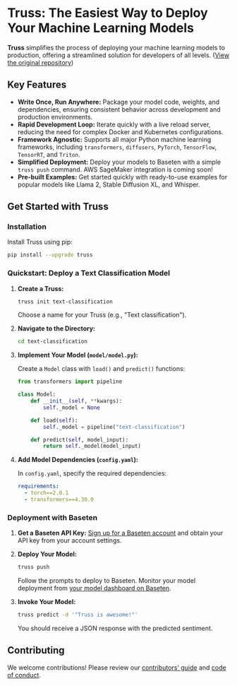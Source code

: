 # Truss: The Easiest Way to Deploy Your Machine Learning Models

**Truss** simplifies the process of deploying your machine learning models to production, offering a streamlined solution for developers of all levels. ([View the original repository](https://github.com/basetenlabs/truss))

## Key Features

*   **Write Once, Run Anywhere:** Package your model code, weights, and dependencies, ensuring consistent behavior across development and production environments.
*   **Rapid Development Loop:** Iterate quickly with a live reload server, reducing the need for complex Docker and Kubernetes configurations.
*   **Framework Agnostic:** Supports all major Python machine learning frameworks, including `transformers`, `diffusers`, `PyTorch`, `TensorFlow`, `TensorRT`, and `Triton`.
*   **Simplified Deployment:** Deploy your models to Baseten with a simple `truss push` command.  AWS SageMaker integration is coming soon!
*   **Pre-built Examples:** Get started quickly with ready-to-use examples for popular models like Llama 2, Stable Diffusion XL, and Whisper.

## Get Started with Truss

### Installation

Install Truss using pip:

```bash
pip install --upgrade truss
```

### Quickstart: Deploy a Text Classification Model

1.  **Create a Truss:**

    ```bash
    truss init text-classification
    ```

    Choose a name for your Truss (e.g., "Text classification").

2.  **Navigate to the Directory:**

    ```bash
    cd text-classification
    ```

3.  **Implement Your Model (`model/model.py`):**

    Create a `Model` class with `load()` and `predict()` functions:

    ```python
    from transformers import pipeline

    class Model:
        def __init__(self, **kwargs):
            self._model = None

        def load(self):
            self._model = pipeline("text-classification")

        def predict(self, model_input):
            return self._model(model_input)
    ```

4.  **Add Model Dependencies (`config.yaml`):**

    In `config.yaml`, specify the required dependencies:

    ```yaml
    requirements:
      - torch==2.0.1
      - transformers==4.30.0
    ```

### Deployment with Baseten

1.  **Get a Baseten API Key:** [Sign up for a Baseten account](https://app.baseten.co/signup/) and obtain your API key from your account settings.

2.  **Deploy Your Model:**

    ```bash
    truss push
    ```

    Follow the prompts to deploy to Baseten.  Monitor your model deployment from [your model dashboard on Baseten](https://app.baseten.co/models/).

3.  **Invoke Your Model:**

    ```bash
    truss predict -d '"Truss is awesome!"'
    ```

    You should receive a JSON response with the predicted sentiment.

## Contributing

We welcome contributions!  Please review our [contributors' guide](CONTRIBUTING.md) and [code of conduct](CODE_OF_CONDUCT.md).